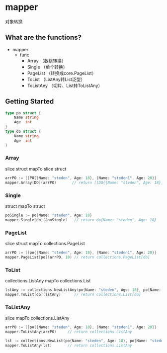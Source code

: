 # mapper
对象转换

## What are the functions?
* mapper
    * func
        * Array （数组转换）
        * Single （单个转换）
        * PageList （转换成core.PageList）
        * ToList （ListAny转List泛型）
        * ToListAny （切片、List转ToListAny）

## Getting Started
```go
type po struct {
    Name string
    Age  int
}
type do struct {
    Name string
    Age  int
}
```
### Array
slice struct mapTo slice struct
```go
arrPO := []PO{{Name: "steden", Age: 18}, {Name: "steden1", Age: 20}}
mapper.Array[DO](arrPO)       // return []DO{{Name: "steden", Age: 18}, {Name: "steden1", Age: 20}}
```

### Single
struct mapTo struct
```go
poSingle := po{Name: "steden", Age: 18}
mapper.Single[do](&poSingle)   // return do{Name: "steden", Age: 18}
```

### PageList
slice struct mapTo collections.PageList
```go
arrPO := []po{{Name: "steden", Age: 18}, {Name: "steden1", Age: 20}}
mapper.PageList[po](arrPO, 10) // return collections.PageList[do]
```

### ToList
collections.ListAny mapTo collections.List
```go
lstAny := collections.NewListAny(po{Name: "steden", Age: 18}, po{Name: "steden1", Age: 20})
mapper.ToList[do](lstAny)      // return collections.List[do]
```

### ToListAny
slice mapTo collections.ListAny
```go
arrPO := []po{{Name: "steden", Age: 18}, {Name: "steden1", Age: 20}}
mapper.ToListAny(arrPO)     // return collections.ListAny

lst := collections.NewList(po{Name: "steden", Age: 18}, po{Name: "steden1", Age: 20})
mapper.ToListAny(lst)       // return collections.ListAny
```